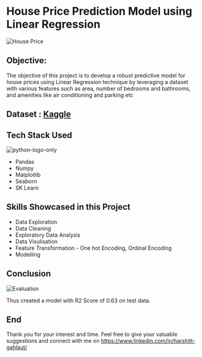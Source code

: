 # **House Price Prediction Model using Linear Regression**

![House Price](https://github.com/harshitgahlaut/OIBSIP/assets/142779836/038c9b3f-994c-41cc-9b28-e257a262d698)

## **Objective:**
The objective of this project is to develop a robust predictive model for house prices using Linear Regression technique by leveraging a dataset with various features such as area, number of bedrooms and bathrooms, and amenities like air conditioning and parking etc

## **Dataset** : [Kaggle](https://www.kaggle.com)

## **Tech Stack Used**

![python-logo-only](https://github.com/harshitgahlaut/OIBSIP/assets/142779836/59bb2c6c-4962-47b5-ac00-94837bcc4fda)

- Pandas
- Numpy
- Matplotlib
- Seaborn
- SK Learn

## **Skills Showcased in this Project**

- Data Exploration
- Data Cleaning
- Exploratory Data Analysis
- Data Visulisation
- Feature Transformation - One hot Encoding, Ordinal Encoding
- Modelling

## **Conclusion**
![Evaluation](https://github.com/harshitgahlaut/OIBSIP/assets/142779836/ccfa2737-5d20-4a60-bc1c-1d41e6efa744)

Thus created a model with R2 Score of 0.63 on test data.

 
## End
Thank you for your interest and time. Feel free to give your valuable suggestions and connect with me on https://www.linkedin.com/in/harshitt-gahlaut/
